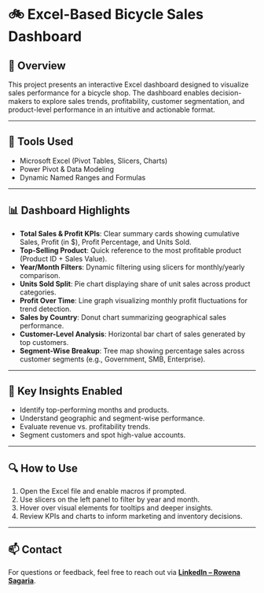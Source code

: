 
# 🚲 Excel-Based Bicycle Sales Dashboard

## 📌 Overview
This project presents an interactive Excel dashboard designed to visualize sales performance for a bicycle shop. The dashboard enables decision-makers to explore sales trends, profitability, customer segmentation, and product-level performance in an intuitive and actionable format.

---

## 🧰 Tools Used
- Microsoft Excel (Pivot Tables, Slicers, Charts)
- Power Pivot & Data Modeling
- Dynamic Named Ranges and Formulas

---

## 📊 Dashboard Highlights
- **Total Sales & Profit KPIs**: Clear summary cards showing cumulative Sales, Profit (in $), Profit Percentage, and Units Sold.
- **Top-Selling Product**: Quick reference to the most profitable product (Product ID + Sales Value).
- **Year/Month Filters**: Dynamic filtering using slicers for monthly/yearly comparison.
- **Units Sold Split**: Pie chart displaying share of unit sales across product categories.
- **Profit Over Time**: Line graph visualizing monthly profit fluctuations for trend detection.
- **Sales by Country**: Donut chart summarizing geographical sales performance.
- **Customer-Level Analysis**: Horizontal bar chart of sales generated by top customers.
- **Segment-Wise Breakup**: Tree map showing percentage sales across customer segments (e.g., Government, SMB, Enterprise).

---

## 🎯 Key Insights Enabled
- Identify top-performing months and products.
- Understand geographic and segment-wise performance.
- Evaluate revenue vs. profitability trends.
- Segment customers and spot high-value accounts.

---

## 🔍 How to Use
1. Open the Excel file and enable macros if prompted.
2. Use slicers on the left panel to filter by year and month.
3. Hover over visual elements for tooltips and deeper insights.
4. Review KPIs and charts to inform marketing and inventory decisions.

---

## 📫 Contact
For questions or feedback, feel free to reach out via **[LinkedIn – Rowena Sagaria](https://www.linkedin.com/in/rowenasagaria)**.
